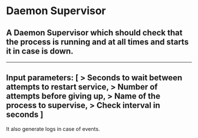 # Daemon Supervisor
## A Daemon Supervisor which should check that the process is running and at all times and starts it in case is down. 
---
Input parameters:
    [
        > Seconds to wait between attempts to restart service,
        > Number of attempts before giving up,
        > Name of the process to supervise,
        > Check interval in seconds
    ]
---    
It also generate logs in case of events.
